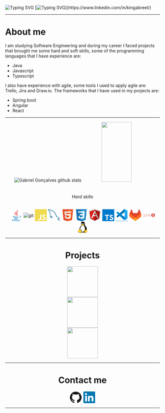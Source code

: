 
![Typing SVG](https://readme-typing-svg.herokuapp.com/?font=Goldman&size=35&pause=1000&color=8BE8FDFF&center=true&vCenter=true&width=1000&lines=Hola,+Hello,+Olá;)
[![Typing SVG](https://readme-typing-svg.herokuapp.com/?font=Goldman&size=35&pause=1000&color=8BE8FDFF&center=true&vCenter=true&width=1000&lines=Me+chamo+Gabriel;)](https://www.linkedin.com/in/kingabreel/)

---
# About me
I am studying Software Engineering and during my career I faced projects that brought me some hard and soft skills, some of the programming languages that I have experience are:
- Java
- Javascript
- Typescript

I also have experience with agile, some tools I used to apply agile are: Trello, Jira and Draw.io.
The frameworks that I have used in my projects are:
- Spring boot
- Angular
- React

---
<div align="center">  
  <img width="49%" height="195px" src="https://github-readme-stats.vercel.app/api?username=kingabreel&show_icons=true&count_private=true&hide_border=false&title_color=8BE8FDFF&icon_color=87CEFA&text_color=c9d1d9&bg_color=0d1117" alt="Gabriel Gonçalves github stats" /> 
  <img width="44%" height="195px" src="https://github-readme-stats.vercel.app/api/top-langs/?username=kingabreel&layout=compact&hide_border=false&title_color=8BE8FDFF&text_color=87CEFA&bg_color=0d1117" />
</div>

<div  align="center"> 
  <div style="display: inline_block"><br>
    <h6 align="center">Hard skills</h1>
    <img align="center" alt="Java" height="40" width="40" src="https://raw.githubusercontent.com/devicons/devicon/master/icons/java/java-original.svg">
    <img align="center" src="https://www.vectorlogo.zone/logos/git-scm/git-scm-icon.svg" alt="git" width="40" height="40"/>
    <img align="center" alt="Js" height="40" width="40" src="https://raw.githubusercontent.com/devicons/devicon/master/icons/javascript/javascript-plain.svg">
    <img align="center" alt="MySql" height="40" width="40" src="https://raw.githubusercontent.com/devicons/devicon/55609aa5bd817ff167afce0d965585c92040787a/icons/mysql/mysql-original.svg">
    <img align="center" alt="HTML" height="40" width="40" src="https://raw.githubusercontent.com/devicons/devicon/master/icons/html5/html5-original.svg">
    <img align="center" alt="CSS" height="40" width="40" src="https://raw.githubusercontent.com/devicons/devicon/master/icons/css3/css3-original.svg">
    <img align="center" alt="Angular" height="40" width="40" src="https://raw.githubusercontent.com/devicons/devicon/55609aa5bd817ff167afce0d965585c92040787a/icons/angularjs/angularjs-original.svg">
    <img align="center" alt="Ts" height="40" width="40" src="https://raw.githubusercontent.com/devicons/devicon/ca28c779441053191ff11710fe24a9e6c23690d6/icons/typescript/typescript-original.svg">
    <img align="center" alt="VsCode" height="40" width="40" src="https://raw.githubusercontent.com/devicons/devicon/ca28c779441053191ff11710fe24a9e6c23690d6/icons/vscode/vscode-original-wordmark.svg">
    <img align="center" alt="Gitlab" height="40" width="40" src="https://raw.githubusercontent.com/devicons/devicon/ca28c779441053191ff11710fe24a9e6c23690d6/icons/gitlab/gitlab-original.svg">
    <img align="center" alt="Junit" height="40" width="40" src="https://raw.githubusercontent.com/devicons/devicon/ca28c779441053191ff11710fe24a9e6c23690d6/icons/junit/junit-plain-wordmark.svg">
    <img align="center" alt="Linux" height="40" width="40" src="https://raw.githubusercontent.com/devicons/devicon/ca28c779441053191ff11710fe24a9e6c23690d6/icons/linux/linux-original.svg">
   </div>

---
# Projects

[<img align="center" width="100" height="100" src="https://cdn-icons-png.flaticon.com/512/5956/5956597.png?ga=GA1.1.353218249.1694745315">](https://github.com/kingabreel/japan-spa)    
[<img align="center" width="100" height="100" src="https://cdn-icons-png.flaticon.com/512/3050/3050438.png?ga=GA1.1.353218249.1694745315">](https://github.com/kingabreel/java-ee_web-app)  
[<img align="center" width="100" height="100" src="https://cdn-icons-png.flaticon.com/512/3234/3234971.png?ga=GA1.1.353218249.1694745315">](https://github.com/kingabreel/angular_api-auth)


---
# Contact me

[<img align="center" height="40" width="40" src="https://raw.githubusercontent.com/devicons/devicon/55609aa5bd817ff167afce0d965585c92040787a/icons/github/github-original.svg">](https://github.com/kingabreel)
[<img align="center" height="40" width="40" src="https://raw.githubusercontent.com/devicons/devicon/55609aa5bd817ff167afce0d965585c92040787a/icons/linkedin/linkedin-original.svg">](https://www.linkedin.com/in/kingabreel)

---
